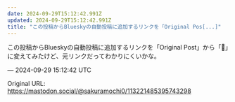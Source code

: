 ```yaml
---
date: 2024-09-29T15:12:42.991Z
updated: 2024-09-29T15:12:42.991Z
title: "この投稿からBlueskyの自動投稿に追加するリンクを「Original Pos[...]"
---
```


<p>この投稿からBlueskyの自動投稿に追加するリンクを「Original Post」から「🔗」に変えてみたけど、元リンクだってわかりにくいかな。</p>

&mdash; 2024-09-29 15:12:42 UTC

Original URL: https://mastodon.social/@sakuramochi0/113221485395743298
